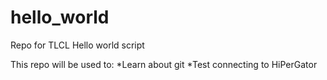 # hello_world
Repo for TLCL Hello world script

This repo will be used to:
*Learn about git
*Test connecting to HiPerGator
